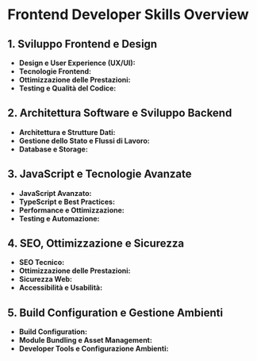 # Frontend Developer Skills Overview

## 1. Sviluppo Frontend e Design
- **Design e User Experience (UX/UI):**
- **Tecnologie Frontend:**
- **Ottimizzazione delle Prestazioni:**
- **Testing e Qualità del Codice:**

## 2. Architettura Software e Sviluppo Backend
- **Architettura e Strutture Dati:**
- **Gestione dello Stato e Flussi di Lavoro:**
- **Database e Storage:**

## 3. JavaScript e Tecnologie Avanzate
- **JavaScript Avanzato:**
- **TypeScript e Best Practices:**
- **Performance e Ottimizzazione:**
- **Testing e Automazione:**

## 4. SEO, Ottimizzazione e Sicurezza
- **SEO Tecnico:**
- **Ottimizzazione delle Prestazioni:**
- **Sicurezza Web:**
- **Accessibilità e Usabilità:**

## 5. Build Configuration e Gestione Ambienti
- **Build Configuration:**
- **Module Bundling e Asset Management:** 
- **Developer Tools e Configurazione Ambienti:** 
